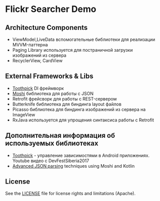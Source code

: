 Flickr Searcher Demo
===========


Architecture Components
---
- ViewModel,LiveData вспомогательные библиотеки для реализации MVVM-паттерна
- Paging Library используется для постраничной загрузки изображений из сервера
- RecyclerView, CardView

External Frameworks & Libs
----

- [Toothpick][1] DI фреймворк
- [Moshi][2] библиотека для работы с JSON
- Retrofit фрейсворк для работы с REST-сервером 
- Butterknife библиотека для биндинга layout файлов
- Picasso библиотека для биндинга изображений из сервера на ImageView
- RxJava используется для упрощения синтаксиса работы с Retrofit

Дополнительная информация об используемых библиотеках
----
- [Toothpick][3] - управление зависимостями в Android приложениях. Youtube видео с DevFestSiberia2017
- [Advanced JSON parsing][4] techniques using Moshi and Kotlin

License
-------

See the [LICENSE](LICENSE) file for license rights and limitations (Apache).

[1]:https://github.com/stephanenicolas/toothpick
[2]:https://github.com/square/moshi
[3]:https://www.youtube.com/watch?v=EOFrA-MHbjU
[4]:https://medium.com/@BladeCoder/advanced-json-parsing-techniques-using-moshi-and-kotlin-daf56a7b963d
